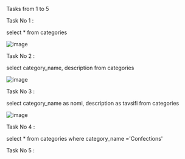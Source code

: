Tasks from 1 to 5

Task No 1 :

select * 
from categories

![image](https://user-images.githubusercontent.com/113756535/221038863-238b4518-5af4-496c-aa68-e9994579c711.png)

Task No 2 :

select category_name, description 
from categories

![image](https://user-images.githubusercontent.com/113756535/221039102-4a2bb7a4-5878-4669-a65c-c34c5dc6a7d5.png)

Task No 3 :

select category_name as nomi, description as tavsifi 
from categories

![image](https://user-images.githubusercontent.com/113756535/221039789-05075fe8-57a5-477b-90e6-958b8af2b453.png)

Task No 4 :

select * 
from categories 
where category_name ='Confections'




Task No 5 :

